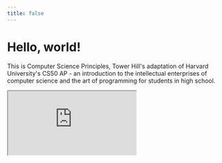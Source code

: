```yaml
---
title: false
---
```


# Hello, world!

This is Computer Science Principles, Tower Hill's adaptation of Harvard University's CS50 AP - an introduction to the intellectual enterprises of computer science and the art of programming for students in high school.

<iframe src="https://www.youtube.com/embed/tZxLMIk_SaY?playlist=GAB6Gm7pTTA"></iframe>
